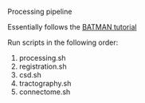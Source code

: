 Processing pipeline

Essentially follows the [BATMAN tutorial](https://osf.io/pm9ba/)

Run scripts in the following order:

1. processing.sh
2. registration.sh
3. csd.sh
4. tractography.sh
5. connectome.sh
